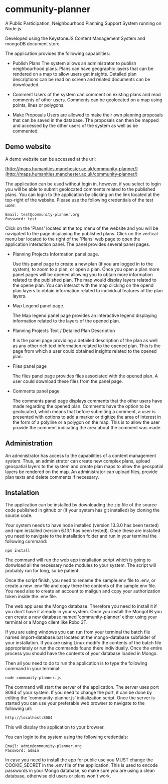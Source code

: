 # community-planner

A Public Participation, Neighbourhood Planning Support System running on Node.js.

Developed using the KeystoneJS Content Management System and mongoDB document store.

The application provides the following capabilities:

- Publish Plans
	The system allows an administrator to publish neighbourhood plans. Plans can have geographic layers that can be rendered on a map to allow users get insights. Detailed plan descriptions can be read on screen and related documents can be downloaded.

- Comment
	Users of the system can comment on existing plans and read comments of other users. Comments can be geolocated on a map using points, lines or polygons.

- Make Proposals
	Users are allowed to make their own planning proposals that can be saved in the database. The proposals can then be mapped and accessed by the other users of the system as well as be commented.


## Demo website ##

A demo website can be accessed at the url:

[http://maps.humanities.manchester.ac.uk/community-planner/](http://maps.humanities.manchester.ac.uk/community-planner/)

The application can be used without login in, however, if you select to login you will be able to submit geolocated comments related to the published plans. You can login to the application by clicking on the link located at the top-right of the website. Please use the following credentials of the test user:

	Email: test@community-planner.org
	Password: test

Click on the 'Plans' located at the top menu of the website and you will be navigated to the page displaying the published plans. Click on the vertical menu bar located to the right of the 'Plans' web page to open the application interaction panel. The panel provides several panel pages.



- Planning Projects Information panel page.
	
	Use this panel page to create a new plan (if you are logged in to the system), to zoom to a plan, or open a plan. Once you open a plan more panel pages will be opened allowing you to obtain more information related to the published plan. The map would display layers related to the opene plan. You can interact with the map clicking on the opend plan layers to obtain information related to individual features of the plan layers.

- Map Legend panel page.
	
	The Map legend panel page provides an interactive legend displaying information related to the layers of the opened plan.

- Planning Projects Text / Detailed Plan Description
	
	It is the panel page providing a detailed description of the plan as well as any other rich text information related to the opened plan. This is the page from which a user could obtained insights related to the opened plan.

- Files panel page
	
	The files panel page provides files associated with the opened plan. A user could download these files from the panel page.

- Comments panel page
	
	The comments panel page displays comments that the other users have made regarding the opened plan. Comments have the option to be geolocated, which means that before submiting a comment, a user is presented with options to add a marker or digitize the area of interest in the form of a polyline or a polygon on the map. This is to allow the user provide the comment indicating the area about the comment was made.     


## Administration ##

An administrator has access to the capabilities of a content management system. Thus, an administrator can create new complex plans, upload geospatial layers to the system and create plan maps to allow the geospatial layers be rendered on the map. An administrator can upload files, provide plan texts and delete comments if necessary. 

## Instalation ##

The application can be installed by downloading the zip file of the source code published in github or (if your system has git installed) by cloning the source code.

Your system needs to have node installed (version 13.3.0 has been tested) and npm installed (version 6.13.1 has been tested). Once these are installed you need to navigate to the installation folder and run in your terminal the following command:

	npm install

The command will run the web app installation script which is going to donwload all the necessary node modules to your system. The script will probably run for long, so be patient.

Once the script finish, you need to rename the sample.env file to .env, or create a new .env file and copy there the contents of the sample.env file. You need also to create an account to mailgun and copy your authorization token inside the .env file.

The web app uses the Mongo database. Therefore you need to install it if you don't have it already in your system. Once you install the MongoDB you can create a new database named 'community-planner' either using your terminal or a Mongo client like Robo 3T.

If you are using windows you can run from your terminal the batch file named import-database.bat located at the mongo-database subfolder of your installation. If you are using Linux modify the contents of the batch file appropriately or run the commands found there individually. Once the entire process you should have the contents of your database loaded in Mongo.

Then all you need to do to run the application is to type the following command in your terminal:

	node community-planner.js

The command will start the server of the application. The server uses port 8084 of your system. If you need to change the port, it can be done by editing the 'community-planner.js' initialization script. Once the server is started you can use your preferable web browser to navigate to the following url:

	http://localhost:8084

This will display the application to your browser.

You can login to the system using the following credentials:

	Email: admin@community-planner.org
	Password: admin

In case you need to install the app for public use you MUST change the COOKIE_SECRET in the .env file of the application. This is used to encode passwords in your Mongo database, so make sure you are using a clean database, otherwise old users or plans won't work.















